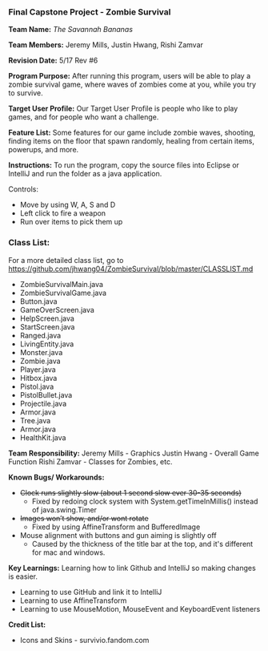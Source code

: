 ### Final Capstone Project - Zombie Survival

**Team Name:** *The Savannah Bananas*

**Team Members:** Jeremy Mills, Justin Hwang, Rishi Zamvar

**Revision Date:** 5/17 Rev #6

**Program Purpose:** After running this program, users will be able to play a zombie survival game, where waves of zombies come at you, while you try to survive.

**Target User Profile:** Our Target User Profile is people who like to play games, and for people who want a challenge.

**Feature List:** Some features for our game include zombie waves, shooting, finding items on the floor that spawn randomly, healing from certain items, powerups, and more.

**Instructions:** To run the program, copy the source files into Eclipse or IntelliJ and run the folder as a java application.  

Controls:
  * Move by using W, A, S and D
  * Left click to fire a weapon
  * Run over items to pick them up


### Class List:

For a more detailed class list, go to https://github.com/jhwang04/ZombieSurvival/blob/master/CLASSLIST.md

  * ZombieSurvivalMain.java
  * ZombieSurvivalGame.java
  * Button.java
  * GameOverScreen.java
  * HelpScreen.java
  * StartScreen.java
  * Ranged.java
  * LivingEntity.java
  * Monster.java
  * Zombie.java
  * Player.java
  * Hitbox.java
  * Pistol.java
  * PistolBullet.java
  * Projectile.java
  * Armor.java
  * Tree.java
  * Armor.java
  * HealthKit.java


**Team Responsibility:** Jeremy Mills - Graphics
			    Justin Hwang - Overall Game Function
			    Rishi Zamvar - Classes for Zombies, etc.
 
**Known Bugs/ Workarounds:**
  * ~~Clock runs slightly slow (about 1 second slow ever 30-35 seconds)~~
    * Fixed by redoing clock system with System.getTimeInMillis() instead of java.swing.Timer
  * ~~Images won’t show, and/or wont rotate~~
    * Fixed by using AffineTransform and BufferedImage
  * Mouse alignment with buttons and gun aiming is slightly off
    * Caused by the thickness of the title bar at the top, and it's different for mac and windows.


**Key Learnings:** Learning how to link Github and IntelliJ so making changes is easier.
  * Learning to use GitHub and link it to IntelliJ
  * Learning to use AffineTransform
  * Learning to use MouseMotion, MouseEvent and KeyboardEvent listeners


**Credit List:**
  * Icons and Skins - survivio.fandom.com
